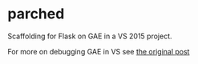 # parched
Scaffolding for Flask on GAE in a VS 2015 project.

For more on debugging GAE in VS see [the original post](http://www.scriptic.co.nz/blog/2016/10/using-python-tools-for-visual-studio-to-debug-a-google-app-engine-project/)